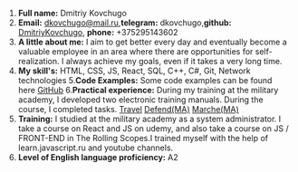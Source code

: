 1. **Full name:** Dmitriy Kovchugo
2. **Email:** dkovchugo@mail.ru,**telegram:** dkovchugo,**github:** [DmitriyKovchugo](https://github.com/DmitriyKovchugo), **phone:** +375295143602  
3. **A little about me:** I aim to get better every day and eventually become a valuable employee in an area where there are opportunities for self-realization. I always achieve my goals, even if it takes a very long time.
4. **My skill's:** HTML, CSS, JS, React, SQL, С++, C#, Git, Network technologies
5.**Code Examples:** Some code examples can be found here [GitHub](https://github.com/DmitriyKovchugo)
6.**Practical experience:** During my training at the military academy, I developed two electronic training manuals. During the course, I completed tasks.
[Travel](https://dmitriykovchugo.github.io/Es_landing-coder_for_life-/)
[Defend(MA)]()
[Marche(MA)]()
7. **Training:** I studied at the military academy as a system administrator. I take a course on React and JS on udemy, and also take a course on JS / FRONT-END in The Rolling Scopes.I trained myself with the help of learn.javascript.ru and youtube channels. 
8. **Level of English language proficiency:** A2 
